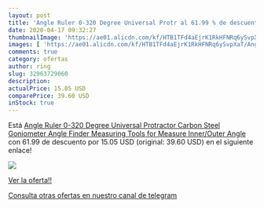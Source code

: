 ```yaml
---
layout: post
title: 'Angle Ruler 0-320 Degree Universal Protr al 61.99 % de descuento'
date: 2020-04-17 09:32:27
thumbnailImage: 'https://ae01.alicdn.com/kf/HTB1TFd4aEjrK1RkHFNRq6ySvpXaT/Angle-Ruler-0-320-Degree-Universal-Protractor-Carbon-Steel-Goniometer-Angle-Finder-Measuring-Tools-for-Measure.jpg_350x350._SL200_.jpg'
images: [ 'https://ae01.alicdn.com/kf/HTB1TFd4aEjrK1RkHFNRq6ySvpXaT/Angle-Ruler-0-320-Degree-Universal-Protractor-Carbon-Steel-Goniometer-Angle-Finder-Measuring-Tools-for-Measure.jpg_350x350._SL200_.jpg' ]
comments: true
category: ofertas
author: ring
slug: 32963729060
description:
actualPrice: 15.05 USD
comparePrice: 39.60 USD
inStock: true
---
```


Está [Angle Ruler 0-320 Degree Universal Protractor Carbon Steel Goniometer Angle Finder Measuring Tools for Measure Inner/Outer Angle](https://www.amazon.com/dp/32963729060/?tag=redken08-20) con 61.99 de descuento por 15.05 USD (original: 39.60 USD) en el siguiente enlace!

[![](https://ae01.alicdn.com/kf/HTB1TFd4aEjrK1RkHFNRq6ySvpXaT/Angle-Ruler-0-320-Degree-Universal-Protractor-Carbon-Steel-Goniometer-Angle-Finder-Measuring-Tools-for-Measure.jpg_350x350._SL200_.jpg)](https://www.amazon.com/dp/32963729060/?tag=redken08-20)

[Ver la oferta!!](https://www.amazon.com/dp/32963729060/?tag=redken08-20)

[Consulta otras ofertas en nuestro canal de telegram](https://t.me/s/ofertas25)
